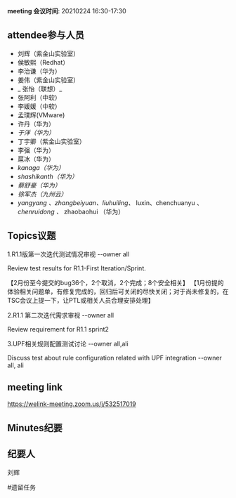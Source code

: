 **meeting 会议时间**: 20210224 16:30-17:30

## attendee参与人员
- 刘辉（紫金山实验室）
-  侯敏熙（Redhat） 
- 李治谦（华为） 
-   姜伟（紫金山实验室）  
- _ 张怡（联想）_ 
- 张阿利（中软）
- 李媛媛（中软）
- 孟璞辉(VMware) 
- 许丹（华为）
-  _于洋（华为）_   
-  丁宇卿（紫金山实验室）
-   李强（华为） 
-  扈冰（华为） 
-    _kanaga（华为）_  
-  _shashikanth（华为）_ 
-  _蔡舒豪（华为）_ 
-  _徐军杰（九州云）_ 
- _yangyang 、zhangbeiyuan、liuhuiling、_  luxin、chenchuanyu 、 _chenruidong 、_ zhaobaohui   （华为）

## Topics议题

1.R1.1版第一次迭代测试情况审视 --owner all

Review test results for R1.1-First Iteration/Sprint.

【2月份至今提交的bug36个，2个取消，2个完成；8个安全相关】
【1月份提的体验相关问题单，有修复完成的，回归后可关闭的尽快关闭；对于尚未修复的，在TSC会议上提一下，让PTL或相关人员合理安排处理】

2.R1.1 第二次迭代需求审视 --owner all

Review requirement for R1.1 sprint2

3.UPF相关规则配置测试讨论 --owner all,ali

Discuss test about rule configuration related with UPF integration --owner all, ali


## meeting link
https://welink-meeting.zoom.us/j/532517019

## Minutes纪要
## 纪要人
刘辉

#遗留任务
